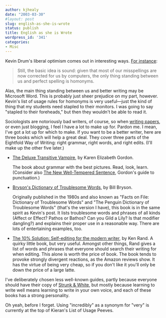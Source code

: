 ```yaml
---
author: kjhealy
date: "2003-03-30"
#layout: post
slug: english-as-she-is-wrote
status: publish
title: English as she is Wrote
wordpress_id: '341'
categories:
- Misc
---
```


Kevin Drum's liberal optimism comes out in interesting ways. [For instance](http://calpundit.blogspot.com/2003_03_30_calpundit_archive.html#91671480):

> Still, the basic idea is sound: given that most of our misspellings are now corrected for us by computers, the only thing standing between us and perfect spelling is homonyms.

Alas, the main thing standing between us and better writing may be Microsoft Word. This is probably just sheer prejudice on my part, however. Kevin's list of usage rules for homonyms is very useful—just the kind of thing that my students need stapled to their monitors. I was going to say "stapled to their foreheads," but then they wouldn't be able to read it.

Sociologists are notoriously bad writers, of course, so when [writing papers](http://www.u.arizona.edu/~kjhealy/papers.php3), or even just blogging, I feel I have a lot to make up for. Pardon me. I mean, I've got a lot up for which to make. If you want to be a better writer, here are three books which will help a great deal. They cover three parts of the Eightfold Way of Writing: right grammar, right words, and right edits. (I'll make up the other five later.)

-   [The Deluxe Transitive Vampire](http://www.amazon.com/exec/obidos/ASIN/0679418601/kieranhealysw-20/ref=nosim/), by Karen Elizabeth Gordon.

    The book about grammar with the best pictures. Read, look, learn. (Consider also [The New Well-Tempered Sentence](http://www.amazon.com/exec/obidos/ASIN/0395628830/kieranhealysw-20/ref=nosim/), Gordon's guide to punctuation.)

-   [Bryson's Dictionary of Troublesome Words](http://www.amazon.com/exec/obidos/ASIN/0767910427/kieranhealysw-20/ref=nosim/), by Bill Bryson.

    Originally published in the 1980s and also known as "Facts on File: Dictionary of Troublesome Words" and "The Penguin Dictionary of Troublesome Words" (that's the version I have), this book is in the same spirit as Kevin's post. It lists troublesome words and phrases of all kinds (Affect or Effect? Pathos or Bathos? Can you Gild a Lily? Is that modifier dangling?) and explains their proper use in a reasonable way. There are lots of entertaining examples, too.

-   [The 10% Solution: Self-editing for the modern writer](http://www.amazon.com/exec/obidos/ASIN/0966818407/kieranhealysw-20/ref=nosim/), by Ken Rand.
    A quirky little book, but very useful. Amongst other things, Rand gives a list of words and phrases that everyone should search their writing for when editing. This alone is worth the price of book. The book tends to provoke strongly divergent reactions, as the Amazon reviews show. It has the virtue of being very cheap, so if you don't like it you'll only be down the price of a large latte.

I've deliberately chosen less well-known guides, partly because everyone should have their copy of [Strunk & White](http://www.amazon.com/exec/obidos/ASIN/0205313426/kieranhealysw-20/ref=nosim/), but mostly because learning to write well means learning to write in your own voice, and each of these books has a strong personality.

Oh yeah, before I forget. Using "incredibly" as a synonym for "very" is currently at the top of Kieran's List of Usage Peeves.
